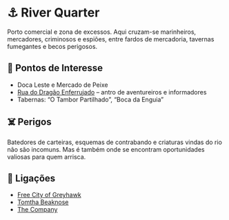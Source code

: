 # ⚓ River Quarter

Porto comercial e zona de excessos. Aqui cruzam-se marinheiros, mercadores, criminosos e espiões, entre fardos de mercadoria, tavernas fumegantes e becos perigosos.

## 📍 Pontos de Interesse

- Doca Leste e Mercado de Peixe
- [Rua do Dragão Enferrujado]() – antro de aventureiros e informadores
- Tabernas: “O Tambor Partilhado”, “Boca da Enguia”

## ☠️ Perigos

Batedores de carteiras, esquemas de contrabando e criaturas vindas do rio não são incomuns. Mas é também onde se encontram oportunidades valiosas para quem arrisca.

## 📎 Ligações

- [Free City of Greyhawk]()
- [Tomtha Beaknose]()
- [The Company]()
